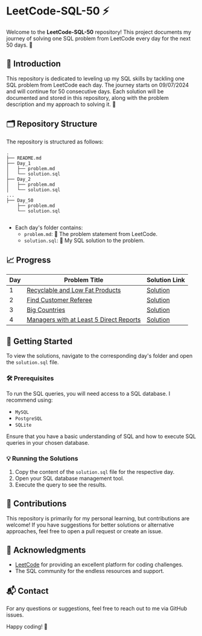#  LeetCode-SQL-50 ⚡

Welcome to the **LeetCode-SQL-50** repository! This project documents my journey of solving one SQL problem from LeetCode every day for the next 50 days. 🚀

## 🌟 Introduction

This repository is dedicated to leveling up my SQL skills by tackling one SQL problem from LeetCode each day. The journey starts on 09/07/2024 and will continue for 50 consecutive days. Each solution will be documented and stored in this repository, along with the problem description and my approach to solving it. 💪

## 🗂️ Repository Structure

The repository is structured as follows:

```
.
├── README.md
├── Day_1
│   ├── problem.md
│   └── solution.sql
├── Day_2
│   ├── problem.md
│   └── solution.sql
...
├── Day_50
    ├── problem.md
    └── solution.sql
    
```

- Each day's folder contains:
  - `problem.md`: 📜 The problem statement from LeetCode.
  - `solution.sql`: 💾 My SQL solution to the problem.

## 📈 Progress

| Day | Problem Title                                                                                                                                                 | Solution Link                                                                                                                   |
|-----|---------------------------------------------------------------------------------------------------------------------------------------------------------------|---------------------------------------------------------------------------------------------------------------------------------|
| 1   | [Recyclable and Low Fat Products](01.LeetCode@1757_Recyclable_and_Low_Fat_Products/01.LeetCode@1757_Recyclable_and_Low_Fat_Products.md)                       | [Solution](01.LeetCode@1757_Recyclable_and_Low_Fat_Products/01.LeetCode@1757_Recyclable_and_Low_Fat_Products.sql)               |
| 2   | [Find Customer Referee](02.LeetCode@584_Find_Customer_Referee/02.LeetCode@584_Find_Customer_Referee.md)                                                       | [Solution](02.LeetCode@584_Find_Customer_Referee/02.LeetCode@584_Find_Customer_Referee.sql)                                     |
| 3   | [Big Countries](03.LeetCode@595_Big_Countries/03.LeetCode@595_Big_Countries.md)                                                                               | [Solution](03.LeetCode@595_Big_Countries/03.LeetCode@595_Big_Countries.sql)                                                     |
| 4   | [Managers with at Least 5 Direct Reports](04.LeetCode@570_Managers_with_at_Least_5_Direct_Reports/04.LeetCode@570_Managers_with_at_Least_5_Direct_Reports.md) | [Solution](04.LeetCode@570_Managers_with_at_Least_5_Direct_Reports/04.LeetCode@570_Managers_with_at_Least_5_Direct_Reports.sql) |

## 🚀 Getting Started
To view the solutions, navigate to the corresponding day's folder and open the `solution.sql` file.

### 🛠️ Prerequisites

To run the SQL queries, you will need access to a SQL database. I recommend using:

- `MySQL`
- `PostgreSQL`
- `SQLite`

Ensure that you have a basic understanding of SQL and how to execute SQL queries in your chosen database.

### 💡 Running the Solutions

1. Copy the content of the `solution.sql` file for the respective day.
2. Open your SQL database management tool.
3. Execute the query to see the results.

## 🤝 Contributions

This repository is primarily for my personal learning, but contributions are welcome! If you have suggestions for better solutions or alternative approaches, feel free to open a pull request or create an issue.

## 🙏 Acknowledgments

- [LeetCode](https://leetcode.com/) for providing an excellent platform for coding challenges.
- The SQL community for the endless resources and support.

## 📬 Contact

For any questions or suggestions, feel free to reach out to me via GitHub issues.

Happy coding! 🎉